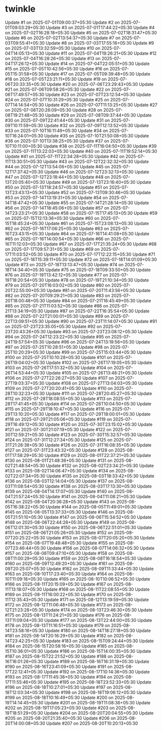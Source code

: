 # twinkle
Update #1 on 2025-07-01T09:00:37+05:30
Update #2 on 2025-07-01T09:03:29+05:30
Update #3 on 2025-07-01T17:44:22+05:30
Update #4 on 2025-07-02T16:28:18+05:30
Update #5 on 2025-07-02T18:31:47+05:30
Update #6 on 2025-07-02T13:54:37+05:30
Update #7 on 2025-07-03T09:55:41+05:30
Update #8 on 2025-07-03T17:55:16+05:30
Update #9 on 2025-07-03T13:32:59+05:30
Update #10 on 2025-07-04T14:05:13+05:30
Update #11 on 2025-07-04T19:26:21+05:30
Update #12 on 2025-07-04T16:28:26+05:30
Update #13 on 2025-07-04T17:26:12+05:30
Update #14 on 2025-07-04T22:05:51+05:30
Update #15 on 2025-07-05T10:42:56+05:30
Update #16 on 2025-07-05T15:31:58+05:30
Update #17 on 2025-07-05T09:39:48+05:30
Update #18 on 2025-07-05T23:21:11+05:30
Update #19 on 2025-07-06T20:33:35+05:30
Update #20 on 2025-07-06T23:29:43+05:30
Update #21 on 2025-07-06T09:58:26+05:30
Update #22 on 2025-07-06T17:49:57+05:30
Update #23 on 2025-07-07T23:12:54+05:30
Update #24 on 2025-07-07T10:31:29+05:30
Update #25 on 2025-07-07T14:14:54+05:30
Update #26 on 2025-07-07T11:13:25+05:30
Update #27 on 2025-07-08T20:26:09+05:30
Update #28 on 2025-07-08T19:21:48+05:30
Update #29 on 2025-07-08T09:37:44+05:30
Update #30 on 2025-07-09T22:41:44+05:30
Update #31 on 2025-07-09T10:11:59+05:30
Update #32 on 2025-07-09T12:13:52+05:30
Update #33 on 2025-07-10T16:11:49+05:30
Update #34 on 2025-07-10T16:24:01+05:30
Update #35 on 2025-07-10T21:50:08+05:30
Update #36 on 2025-07-10T13:38:25+05:30
Update #37 on 2025-07-10T10:11:00+05:30
Update #38 on 2025-07-11T16:04:50+05:30
Update #39 on 2025-07-11T13:22:03+05:30
Update #40 on 2025-07-11T19:52:14+05:30
Update #41 on 2025-07-11T22:34:28+05:30
Update #42 on 2025-07-11T13:30:51+05:30
Update #43 on 2025-07-12T22:32:32+05:30
Update #44 on 2025-07-12T13:54:06+05:30
Update #45 on 2025-07-12T17:37:42+05:30
Update #46 on 2025-07-12T23:32:13+05:30
Update #47 on 2025-07-12T23:18:44+05:30
Update #48 on 2025-07-13T20:05:40+05:30
Update #49 on 2025-07-13T23:16:40+05:30
Update #50 on 2025-07-13T18:24:57+05:30
Update #51 on 2025-07-13T23:43:13+05:30
Update #52 on 2025-07-13T09:30:46+05:30
Update #53 on 2025-07-14T13:19:31+05:30
Update #54 on 2025-07-14T18:47:42+05:30
Update #55 on 2025-07-14T21:28:14+05:30
Update #56 on 2025-07-14T18:45:06+05:30
Update #57 on 2025-07-14T23:23:21+05:30
Update #58 on 2025-07-15T17:45:13+05:30
Update #59 on 2025-07-15T12:13:36+05:30
Update #60 on 2025-07-15T18:45:24+05:30
Update #61 on 2025-07-15T23:08:13+05:30
Update #62 on 2025-07-16T17:06:25+05:30
Update #63 on 2025-07-16T23:43:15+05:30
Update #64 on 2025-07-16T14:41:08+05:30
Update #65 on 2025-07-16T14:00:54+05:30
Update #66 on 2025-07-16T11:12:03+05:30
Update #67 on 2025-07-17T21:35:24+05:30
Update #68 on 2025-07-17T09:57:31+05:30
Update #69 on 2025-07-17T11:03:52+05:30
Update #70 on 2025-07-17T12:22:15+05:30
Update #71 on 2025-07-18T15:39:11+05:30
Update #72 on 2025-07-18T14:01:09+05:30
Update #73 on 2025-07-18T13:13:47+05:30
Update #74 on 2025-07-18T14:34:40+05:30
Update #75 on 2025-07-18T09:33:50+05:30
Update #76 on 2025-07-19T13:42:12+05:30
Update #77 on 2025-07-19T18:20:54+05:30
Update #78 on 2025-07-19T21:10:34+05:30
Update #79 on 2025-07-20T16:03:02+05:30
Update #80 on 2025-07-20T22:55:00+05:30
Update #81 on 2025-07-20T11:43:56+05:30
Update #82 on 2025-07-20T09:29:21+05:30
Update #83 on 2025-07-20T18:00:48+05:30
Update #84 on 2025-07-21T16:45:49+05:30
Update #85 on 2025-07-21T11:03:52+05:30
Update #86 on 2025-07-21T13:34:19+05:30
Update #87 on 2025-07-22T16:35:54+05:30
Update #88 on 2025-07-22T21:00:01+05:30
Update #89 on 2025-07-22T13:09:51+05:30
Update #90 on 2025-07-23T11:14:07+05:30
Update #91 on 2025-07-23T23:35:05+05:30
Update #92 on 2025-07-23T20:43:26+05:30
Update #93 on 2025-07-23T23:08:12+05:30
Update #94 on 2025-07-24T12:23:22+05:30
Update #95 on 2025-07-24T19:57:54+05:30
Update #96 on 2025-07-24T13:19:56+05:30
Update #97 on 2025-07-25T10:28:51+05:30
Update #98 on 2025-07-25T10:20:29+05:30
Update #99 on 2025-07-25T15:03:44+05:30
Update #100 on 2025-07-25T10:10:28+05:30
Update #101 on 2025-07-26T19:04:02+05:30
Update #102 on 2025-07-26T17:19:05+05:30
Update #103 on 2025-07-26T17:51:32+05:30
Update #104 on 2025-07-26T14:53:44+05:30
Update #105 on 2025-07-26T13:48:21+05:30
Update #106 on 2025-07-27T22:26:27+05:30
Update #107 on 2025-07-27T19:03:37+05:30
Update #108 on 2025-07-27T13:04:03+05:30
Update #109 on 2025-07-27T20:20:41+05:30
Update #110 on 2025-07-28T10:32:23+05:30
Update #111 on 2025-07-28T20:45:27+05:30
Update #112 on 2025-07-28T18:08:55+05:30
Update #113 on 2025-07-28T17:41:45+05:30
Update #114 on 2025-07-28T10:04:50+05:30
Update #115 on 2025-07-29T18:10:47+05:30
Update #116 on 2025-07-29T13:10:20+05:30
Update #117 on 2025-07-29T18:00:01+05:30
Update #118 on 2025-07-29T21:05:06+05:30
Update #119 on 2025-07-29T16:49:12+05:30
Update #120 on 2025-07-30T23:15:02+05:30
Update #121 on 2025-07-30T21:07:19+05:30
Update #122 on 2025-07-30T12:59:21+05:30
Update #123 on 2025-07-30T15:32:57+05:30
Update #124 on 2025-07-31T12:27:34+05:30
Update #125 on 2025-07-31T21:26:38+05:30
Update #126 on 2025-07-31T16:08:35+05:30
Update #127 on 2025-07-31T23:43:32+05:30
Update #128 on 2025-08-01T17:58:29+05:30
Update #129 on 2025-08-01T22:37:21+05:30
Update #130 on 2025-08-01T21:48:36+05:30
Update #131 on 2025-08-02T21:48:54+05:30
Update #132 on 2025-08-02T23:34:21+05:30
Update #133 on 2025-08-02T14:06:47+05:30
Update #134 on 2025-08-02T22:07:34+05:30
Update #135 on 2025-08-03T18:33:42+05:30
Update #136 on 2025-08-03T12:14:04+05:30
Update #137 on 2025-08-03T11:08:54+05:30
Update #138 on 2025-08-03T17:13:30+05:30
Update #139 on 2025-08-04T14:17:07+05:30
Update #140 on 2025-08-04T21:57:24+05:30
Update #141 on 2025-08-04T11:08:21+05:30
Update #142 on 2025-08-04T20:36:28+05:30
Update #143 on 2025-08-05T16:38:22+05:30
Update #144 on 2025-08-05T11:49:01+05:30
Update #145 on 2025-08-05T13:37:33+05:30
Update #146 on 2025-08-05T21:51:10+05:30
Update #147 on 2025-08-06T15:34:52+05:30
Update #148 on 2025-08-06T22:44:28+05:30
Update #149 on 2025-08-06T12:01:30+05:30
Update #150 on 2025-08-06T22:51:01+05:30
Update #151 on 2025-08-06T21:05:26+05:30
Update #152 on 2025-08-07T20:25:22+05:30
Update #153 on 2025-08-07T20:05:20+05:30
Update #154 on 2025-08-07T19:48:48+05:30
Update #155 on 2025-08-07T23:46:44+05:30
Update #156 on 2025-08-07T14:06:32+05:30
Update #157 on 2025-08-08T09:47:10+05:30
Update #158 on 2025-08-08T11:00:29+05:30
Update #159 on 2025-08-08T16:18:54+05:30
Update #160 on 2025-08-09T12:49:20+05:30
Update #161 on 2025-08-09T20:25:07+05:30
Update #162 on 2025-08-09T11:33:44+05:30
Update #163 on 2025-08-10T17:23:40+05:30
Update #164 on 2025-08-10T11:09:18+05:30
Update #165 on 2025-08-10T10:06:52+05:30
Update #166 on 2025-08-11T20:15:09+05:30
Update #167 on 2025-08-11T13:18:07+05:30
Update #168 on 2025-08-11T22:08:55+05:30
Update #169 on 2025-08-11T16:00:22+05:30
Update #170 on 2025-08-11T12:35:43+05:30
Update #171 on 2025-08-12T13:19:59+05:30
Update #172 on 2025-08-12T11:06:48+05:30
Update #173 on 2025-08-12T21:23:28+05:30
Update #174 on 2025-08-13T23:46:30+05:30
Update #175 on 2025-08-13T11:24:21+05:30
Update #176 on 2025-08-13T11:09:04+05:30
Update #177 on 2025-08-13T22:44:00+05:30
Update #178 on 2025-08-13T11:16:51+05:30
Update #179 on 2025-08-14T23:58:16+05:30
Update #180 on 2025-08-14T18:27:18+05:30
Update #181 on 2025-08-14T20:16:29+05:30
Update #182 on 2025-08-14T23:42:25+05:30
Update #183 on 2025-08-15T09:24:44+05:30
Update #184 on 2025-08-15T20:58:16+05:30
Update #185 on 2025-08-15T10:36:01+05:30
Update #186 on 2025-08-15T14:00:35+05:30
Update #187 on 2025-08-15T22:21:52+05:30
Update #188 on 2025-08-16T16:01:26+05:30
Update #189 on 2025-08-16T16:31:19+05:30
Update #190 on 2025-08-16T23:41:09+05:30
Update #191 on 2025-08-17T22:12:41+05:30
Update #192 on 2025-08-17T10:14:36+05:30
Update #193 on 2025-08-17T11:45:38+05:30
Update #194 on 2025-08-17T11:55:46+05:30
Update #195 on 2025-08-18T23:52:33+05:30
Update #196 on 2025-08-18T10:27:01+05:30
Update #197 on 2025-08-18T12:03:34+05:30
Update #198 on 2025-08-18T19:06:12+05:30
Update #199 on 2025-08-18T10:16:49+05:30
Update #200 on 2025-08-19T14:14:45+05:30
Update #201 on 2025-08-19T11:08:36+05:30
Update #202 on 2025-08-19T17:05:23+05:30
Update #203 on 2025-08-19T18:51:29+05:30
Update #204 on 2025-08-20T20:04:55+05:30
Update #205 on 2025-08-20T21:35:40+05:30
Update #206 on 2025-08-20T14:00:08+05:30
Update #207 on 2025-08-20T10:20:13+05:30